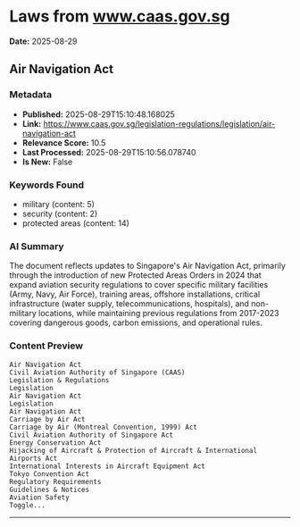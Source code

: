 # Laws from www.caas.gov.sg
**Date:** 2025-08-29

## Air Navigation Act

### Metadata
- **Published:** 2025-08-29T15:10:48.168025
- **Link:** https://www.caas.gov.sg/legislation-regulations/legislation/air-navigation-act
- **Relevance Score:** 10.5
- **Last Processed:** 2025-08-29T15:10:56.078740
- **Is New:** False

### Keywords Found
- military (content: 5)
- security (content: 2)
- protected areas (content: 14)

### AI Summary
The document reflects updates to Singapore's Air Navigation Act, primarily through the introduction of new Protected Areas Orders in 2024 that expand aviation security regulations to cover specific military facilities (Army, Navy, Air Force), training areas, offshore installations, critical infrastructure (water supply, telecommunications, hospitals), and non-military locations, while maintaining previous regulations from 2017-2023 covering dangerous goods, carbon emissions, and operational rules.

### Content Preview
```
Air Navigation Act
Civil Aviation Authority of Singapore (CAAS)
Legislation & Regulations
Legislation
Air Navigation Act
Legislation
Air Navigation Act
Carriage by Air Act
Carriage by Air (Montreal Convention, 1999) Act
Civil Aviation Authority of Singapore Act
Energy Conservation Act
Hijacking of Aircraft & Protection of Aircraft & International Airports Act
International Interests in Aircraft Equipment Act
Tokyo Convention Act
Regulatory Requirements
Guidelines & Notices
Aviation Safety
Toggle...
```

---


